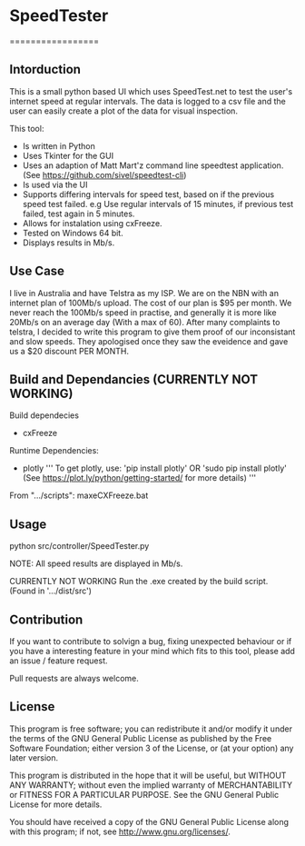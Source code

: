 # SpeedTester
=================

Intorduction
-------------
This is a small python based UI which uses SpeedTest.net to test the user's internet speed at regular intervals. 
The data is logged to a csv file and the user can easily create a plot of the data for visual inspection.

This tool:
  - Is written in Python
  - Uses Tkinter for the GUI
  - Uses an adaption of Matt Mart'z command line speedtest application. (See https://github.com/sivel/speedtest-cli)
  - Is used via the UI
  - Supports differing intervals for speed test, based on if the previous speed test failed.
     e.g Use regular intervals of 15 minutes, if previous test failed, test again in 5 minutes.
  - Allows for instalation using cxFreeze. 
  - Tested on Windows 64 bit.
  - Displays results in Mb/s.

Use Case
--------
I live in Australia and have Telstra as my ISP. We are on the NBN with an internet plan of 100Mb/s upload.
The cost of our plan is $95 per month. We never reach the 100Mb/s speed in practise, and generally it is more
like 20Mb/s on an average day (With a max of 60). After many complaints to telstra, I decided to write this program
to give them proof of our inconsistant and slow speeds. 
They apologised once they saw the eveidence and gave us a $20 discount PER MONTH. 

Build and Dependancies (CURRENTLY NOT WORKING)
----------------------------------------------------------

Build dependecies
 - cxFreeze

Runtime Dependencies:
 - plotly
'''
To get plotly, use:
  'pip install plotly'
   OR
  'sudo pip install plotly'
(See https://plot.ly/python/getting-started/ for more details)
 '''

From ".../scripts":
  maxeCXFreeze.bat
  
Usage
-------
python src/controller/SpeedTester.py

NOTE: All speed results are displayed in Mb/s.

CURRENTLY NOT WORKING
Run the .exe created by the build script. (Found in '.../dist/src')

Contribution
------------
If you want to contribute to solvign a bug, fixing unexpected behaviour or if you have a interesting feature
in your mind which fits to this tool, please add an issue / feature request.

Pull requests are always welcome.


License
----------

This program is free software; you can redistribute it
and/or modify it under the terms of the GNU General Public
License as published by the Free Software Foundation;
either version 3 of the License, or (at your option)
any later version.

This program is distributed in the hope that it will
be useful, but WITHOUT ANY WARRANTY; without even the
implied warranty of MERCHANTABILITY or FITNESS FOR A
PARTICULAR PURPOSE. See the GNU General Public License
for more details.

You should have received a copy of the GNU General
Public License along with this program; if not, see
<http://www.gnu.org/licenses/>.
